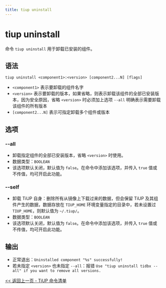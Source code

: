 ```yaml
---
title: tiup uninstall
---
```


# tiup uninstall

命令 `tiup uninstall` 用于卸载已安装的组件。

## 语法

```shell
tiup uninstall <component1>:<version> [component2...N] [flags]
```

- `<component1>` 表示要卸载的组件名字
- `<version>` 表示要卸载的版本，如果省略，则表示卸载该组件的全部已安装版本，因为安全原因，省略 `<version>` 时必须加上选项 `--all` 明确表示需要卸载该组件的所有版本
- `[component2...N]` 表示可指定卸载多个组件或版本

## 选项

### --all

- 卸载指定组件的全部已安装版本，省略 `<version>` 时使用。
- 数据类型：`BOOLEAN`
- 该选项默认关闭，默认值为 `false`。在命令中添加该选项，并传入 `true` 值或不传值，均可开启此功能。

### --self

- 卸载 TiUP 自身：删除所有从镜像上下载过来的数据，但会保留 TiUP 及其组件产生的数据，数据存放在 `TIUP_HOME` 环境变量指定的目录中，若未设置过 `TIUP_HOME`，则默认值为 `~/.tiup/`。
- 数据类型：`BOOLEAN`
- 该选项默认关闭，默认值为 `false`。在命令中添加该选项，并传入 `true` 值或不传值，均可开启此功能。

## 输出

- 正常退出：`Uninstalled component "%s" successfully!`
- 若未指定 `<version>` 也未指定 `--all`：报错 `Use "tiup uninstall tidbx --all" if you want to remove all versions.`

[<< 返回上一页 - TiUP 命令清单](/tiup/tiup-reference.md#命令清单)